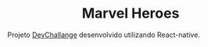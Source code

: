 <h1 align="center">Marvel Heroes</h1>


Projeto [DevChallange](https://github.com/Lorenalgm/marvel-heroes) desenvolvido utilizando React-native.